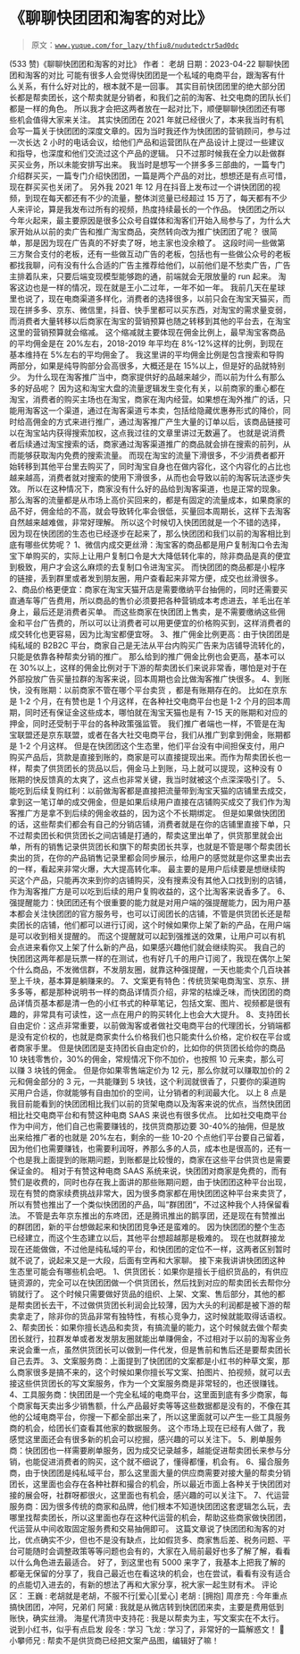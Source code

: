 # 《聊聊快团团和淘客的对比》

> 原文：[`www.yuque.com/for_lazy/thfiu8/nudutedctr5ad0dc`](https://www.yuque.com/for_lazy/thfiu8/nudutedctr5ad0dc)

<ne-h2 id="7685e2aa" data-lake-id="7685e2aa"><ne-heading-ext><ne-heading-anchor></ne-heading-anchor><ne-heading-fold></ne-heading-fold></ne-heading-ext><ne-heading-content><ne-text id="ub595eb59">(533 赞)《聊聊快团团和淘客的对比》</ne-text></ne-heading-content></ne-h2> <ne-p id="ua69b2e78" data-lake-id="ua69b2e78"><ne-text id="u266c46fd">作者： 老胡</ne-text></ne-p> <ne-p id="u56de7ebc" data-lake-id="u56de7ebc"><ne-text id="u2bbc1df4">日期：2023-04-22</ne-text></ne-p> <ne-p id="ueba76344" data-lake-id="ueba76344"><ne-text id="u8f545638">聊聊快团团和淘客的对比</ne-text></ne-p> <ne-p id="u7a931537" data-lake-id="u7a931537"><ne-text id="udbd58fcf">可能有很多人会觉得快团团是一个私域的电商平台，跟淘客有什么关系，有什么好对比的，根本就不是一回事。</ne-text></ne-p> <ne-p id="uf3433f7f" data-lake-id="uf3433f7f"><ne-text id="u21ada715">其实目前快团团里的绝大部分团长都是帮卖团长，这个帮卖就是分销者，和我们之前的淘客、社交电商的团队长们都是一样的角色。</ne-text></ne-p> <ne-p id="u65d503b9" data-lake-id="u65d503b9"><ne-text id="u69d1c8ac">所以我才会把这两者放在一起对比下，顺便聊聊快团团还有哪些机会值得大家来关注。</ne-text></ne-p> <ne-p id="ue30b8ee9" data-lake-id="ue30b8ee9"><ne-text id="u06afeabb">其实快团团在 2021 年就已经很火了，本来我当时有机会写一篇关于快团团的深度文章的。因为当时我还作为快团团的营销顾问，参与过一次长达 2 小时的电话会议，给他们产品和运营团队在产品设计上提过一些建议和指导，也深度和他们交流过这个产品的逻辑。</ne-text></ne-p> <ne-p id="ubba3ba7e" data-lake-id="ubba3ba7e"><ne-text id="u1f09874a">只不过那时候我在全力以赴做群买买业务，所以未能安排写出来。</ne-text></ne-p> <ne-p id="ud4092cd1" data-lake-id="ud4092cd1"><ne-text id="u99f63bd1">我当时是想写一个拼多多三部曲的，一篇专门介绍群买买，一篇专门介绍快团团，一篇是两个产品的对比，想想还是有点可惜，现在群买买也关闭了。</ne-text></ne-p> <ne-p id="u1ebf7c39" data-lake-id="u1ebf7c39"><ne-text id="u08763581">另外我 2021 年 12 月在抖音上发布过一个讲快团团的视频，到现在每天都还有不少的流量，整体浏览量已经超过 15 万了，每天都有不少人来评论，算是我发布过所有的视频，热度持续最长的一个作品。</ne-text></ne-p> <ne-p id="ubf7ec5ff" data-lake-id="ubf7ec5ff"><ne-text id="u6edb9bcd">快团团之所以今年火起来，最主要原因是很多公众号自媒体和淘客们开始入局参与了，为什么大家开始从以前的卖广告和推广淘宝商品，突然转向改为推广快团团了呢？</ne-text></ne-p> <ne-p id="u06509adc" data-lake-id="u06509adc"><ne-text id="u6ee5dd05">很简单，那是因为现在广告真的不好卖了呀，地主家也没余粮了。</ne-text></ne-p> <ne-p id="u18262c4b" data-lake-id="u18262c4b"><ne-text id="u63eaf986">这段时间一些做第三方聚合支付的老板，还有一些做互动广告的老板，包括也有一些做公众号的老板都找我聊，问有没有什么合适的广告主推荐给他们，以前他们是不愁卖广告，广告主排着队来，只要后端变现模型能够跑的通，前端就会无限放量的 run 起来。</ne-text></ne-p> <ne-p id="u73dcf926" data-lake-id="u73dcf926"><ne-text id="u3d87c87a">淘客这边也是一样的情况，现在就是王小二过年，一年不如一年。</ne-text></ne-p> <ne-p id="u1d28077e" data-lake-id="u1d28077e"><ne-text id="u8f53f3c7">我前几天在星球里也说了，现在电商渠道多样化，消费者的选择很多，以前只会在淘宝天猫买，而现在拼多多、京东、微信里，抖音、快手里都可以买东西，对淘宝的需求量变弱，而消费者大量转移以后商家在淘宝的营销预算也随之转移到其他的平台去，在淘宝这里的营销预算就会缩减。</ne-text></ne-p> <ne-p id="u4e057a0d" data-lake-id="u4e057a0d"><ne-text id="u739876e8">这个缩减就主要体现在佣金比例上，最早淘宝客商品的平均佣金是在 20%左右，2018-2019 年平均在 8%-12%这样的比例，到现在基本维持在 5%左右的平均佣金了。</ne-text></ne-p> <ne-p id="u80b91fa1" data-lake-id="u80b91fa1"><ne-text id="ua7e7a78a">我这里讲的平均佣金比例是包含搜索和导购两部分，如果是纯导购部分会高很多，大概还是在 15%以上，但是好的品就特别少。</ne-text></ne-p> <ne-p id="u9408fbe6" data-lake-id="u9408fbe6"><ne-text id="u63014a7a">为什么现在淘客推广当中，商家提供好的品越来越少，而以前为什么有那么多的好品呢？</ne-text></ne-p> <ne-p id="u6914d522" data-lake-id="u6914d522"><ne-text id="u0111b53f">因为这和淘宝大盘的流量逻辑发生变化有关，以前商家的重心都在淘宝，消费者的购买主场也在淘宝，商家在淘内经营。如果想在淘外推广的话，只能用淘客这一个渠道，通过在淘客渠道亏本卖，包括给隐藏优惠券形式的降价，同时给高佣金的方式来进行推广，通过淘客推广产生大量的订单以后，该商品链接可以在淘宝站内获得搜索加权，这点我过往的文章里讲过无数遍了。</ne-text></ne-p> <ne-p id="ubd437153" data-lake-id="ubd437153"><ne-text id="ue80b00ef">也就是说消费者后续通过淘宝搜索的话，商家通过淘客渠道推广的商品就会排在搜索的前列，从而能够获取淘内免费的搜索流量。</ne-text></ne-p> <ne-p id="u4dc55d86" data-lake-id="u4dc55d86"><ne-text id="ub2379143">而现在淘宝的流量下滑很多，不少消费者都开始转移到其他平台里去购买了，同时淘宝自身也在做内容化，这个内容化的占比也越来越高，消费者就对搜索的使用下滑很多，从而也会导致以前的淘客玩法逐步失效。</ne-text></ne-p> <ne-p id="u3503c6e4" data-lake-id="u3503c6e4"><ne-text id="uddfc1ce0">所以在这种情况下，商家没有什么好的品给到淘客渠道，也是正常的现象。</ne-text></ne-p> <ne-p id="ucd93029f" data-lake-id="ucd93029f"><ne-text id="u25e3f969">那么淘客的流量都是从市场上高价买回来的，都是有固定的流量成本，如果商家的品不好，佣金给的不高，就会导致转化率会很低，买量回本周期长，这样下去淘客自然越来越难做，非常好理解。</ne-text></ne-p> <ne-p id="udf6aa12f" data-lake-id="udf6aa12f"><ne-text id="ufedfb91c">所以这个时候切入快团团就是一个不错的选择，因为现在快团团的生态也已经逐步在起来了，那么快团团和我们以前的淘客相比到底有哪些优势呢？</ne-text></ne-p> <ne-p id="u5b89cb72" data-lake-id="u5b89cb72"><ne-text id="u9f9b2ece">1、微信内成交更丝滑：淘宝客的商品都是用户复制淘口令去淘宝下单购买的，实际上让用户复制口令是大大降低转化率的，除非商品是真的便宜到极致，用户才会这么麻烦的去复制口令进淘宝买。</ne-text></ne-p> <ne-p id="u9e728010" data-lake-id="u9e728010"><ne-text id="u92bf63ad">而快团团的商品都是小程序的链接，丢到群里或者发到朋友圈，用户查看起来非常方便，成交也丝滑很多。</ne-text></ne-p> <ne-p id="u594b0266" data-lake-id="u594b0266"><ne-text id="u40f334d4">2、商品价格更便宜：商家在淘宝天猫开店是需要缴纳平台抽佣的，同时还需要买直通车等广告费用，所以商品的售价必须要把各种营销成本考虑进去，羊毛出在羊身上，最后还是消费者买单。</ne-text></ne-p> <ne-p id="u359ef357" data-lake-id="u359ef357"><ne-text id="u7267830a">而这些商家在快团团上售卖，是不需要缴纳这些佣金和平台广告费的，所以可以让消费者可以用更便宜的价格购买到，这样消费者的成交转化也更容易，因为比淘宝都便宜呀。</ne-text></ne-p> <ne-p id="uf79996e9" data-lake-id="uf79996e9"><ne-text id="ua1875474">3、推广佣金比例更高：由于快团团是纯私域的 B2B2C 平台，商家自己是无法从平台内购买广告来为店铺导流转化的，只能是依靠各种帮卖分销的推广。</ne-text></ne-p> <ne-p id="u8c7ad71e" data-lake-id="u8c7ad71e"><ne-text id="u68f7f916">那么给到的推广佣金比例也会更高，基本可以在 30%以上，这样的佣金比例对于下游的帮卖团长们来说非常香，哪怕是对于在外部投放广告买量拉群的淘客来说，回本周期也会比做淘客推广快很多。</ne-text></ne-p> <ne-p id="u2af47f4c" data-lake-id="u2af47f4c"><ne-text id="u68b25f0d">4、到账快，没有账期：以前商家不管在哪个平台卖货 ，都是有账期存在的。</ne-text></ne-p> <ne-p id="u49dbb582" data-lake-id="u49dbb582"><ne-text id="u26559a15">比如在京东是 1-2 个月，在有赞也是 1 个月这样，在各种社交电商平台也是 1-2 个月的回本周期，同时还有保证金这些成本，哪怕就在淘宝天猫也是有 7-15 天的账期和对应的押金，同时还受制于平台的各种政策强监管。</ne-text></ne-p> <ne-p id="ua9da7867" data-lake-id="ua9da7867"><ne-text id="u15c17971">我们推广者端也一样，不管是在淘宝联盟还是京东联盟，或者在各大社交电商平台，我们从推广到拿到佣金，账期都是 1-2 个月这样。</ne-text></ne-p> <ne-p id="u9146c986" data-lake-id="u9146c986"><ne-text id="ue221daca">但是在快团团这个生态里，他们平台没有中间担保支付，用户购买产品后，货款是直接到账的，商家是可以直接提现出来。而作为帮卖团长也一样，帮卖了供货团长的货品以后，佣金马上到账，马上就可以提现，这种没有 0 账期的快反馈真的太爽了，这点也非常关键，我当时就被这个点深深吸引了。</ne-text></ne-p> <ne-p id="uac158e36" data-lake-id="uac158e36"><ne-text id="u6a988ecf">5、能吃到后续复购红利：以前做淘客都是直接把流量带到淘宝天猫的店铺里去成交，拿到这一笔订单的成交佣金，但是如果后续用户直接在店铺购买成交了我们作为淘客推广方是拿不到后续的佣金收益的，因为这个不长期绑定。</ne-text></ne-p> <ne-p id="u8ade65de" data-lake-id="u8ade65de"><ne-text id="u9f892b3b">但是如果做快团团的话，这些帮卖们都会有自己的分销店铺，消费者就是在你的店铺里直接下单，只不过帮卖团长和供货团长之间店铺是打通的，帮卖这里出单了，供货那里就会出单，所有的销售记录供货团长和旗下的帮卖团长共享，也就是不管是哪个帮卖团长卖出的货，在你的产品销售记录里都会同步展示，给用户的感觉就是你这里卖出去的一样，看起来非常火爆，大大提高转化率。</ne-text></ne-p> <ne-p id="u34d87add" data-lake-id="u34d87add"><ne-text id="u29d6f67f">最主要的是用户后续要是想继续购买这个产品，只能再次来到你的店铺购买，没有搜素没有其他入口找到别的店铺，作为淘客推广方是可以吃到后续的用户复购收益的，这个比淘客来说香多了。</ne-text></ne-p> <ne-p id="u38f44dd4" data-lake-id="u38f44dd4"><ne-text id="u159bc0cb">6、强提醒能力：快团团还有个很重要的能力就是对用户端的强提醒能力，因为用户基本都会关注快团团的官方服务号，也可以订阅团长的店铺，不管是供货团长还是帮卖团长的店铺，他们都可以进行订阅，这个时候如果你上架了新的产品，在用户端是可以收到相关提醒的。</ne-text></ne-p> <ne-p id="ud7a6eb40" data-lake-id="ud7a6eb40"><ne-text id="ua7335848">而这个提醒就可以起到强推送的效果，让用户可以有机会点进来看你又上架了什么新的产品，如果感兴趣他们就会继续购买。</ne-text></ne-p> <ne-p id="u76937fa5" data-lake-id="u76937fa5"><ne-text id="u33a07e85">我自己的快团团这两年都是玩票一样的在测试，也有好几千的用户订阅了，我现在偶尔上架个什么商品，不发微信群，不发朋友圈，就靠这种强提醒，一天也能卖个几百块甚至上千块，基本算是躺赚来的。</ne-text></ne-p> <ne-p id="u5a24d246" data-lake-id="u5a24d246"><ne-text id="uf82c698c">7、文案更有特色：传统货架电商淘宝、京东、拼多多等，都是那种说明书一样的商品详情页介绍，非常的枯燥乏味，而快团团的商品详情页基本都是清一色的小红书式的种草笔记，包括文案、图片、视频都是很有趣的，非常具有可读性，这一点在用户的购买转化上也会大大提升。</ne-text></ne-p> <ne-p id="u87155b3b" data-lake-id="u87155b3b"><ne-text id="ue949cbc2">8、支持团长自由定价：这点非常重要，以前做淘客或者做社交电商平台的代理团长，分销端都是没有定价权的，也就是商家卖什么价格我们也只能卖什么价格，定价权在平台或者商家手里。</ne-text></ne-p> <ne-p id="u76e01734" data-lake-id="u76e01734"><ne-text id="ud9713c18">但是快团团是支持团长自由定价的，比如你的供货团长给你的商品 10 块钱零售价，30%的佣金，常规情况下你不加价，也按照 10 元来卖，那么可以赚 3 块钱的佣金。</ne-text></ne-p> <ne-p id="ufcde33f1" data-lake-id="ufcde33f1"><ne-text id="u7531582b">但是你如果零售端定价为 12 元，那么你就可以赚取加价的 2 元和佣金部分的 3 元，一共能赚到 5 块钱，这个利润就很香了，只要你的渠道购买用户合适，你就能够有自由加价的空间，让分销者的利润最大化。</ne-text></ne-p> <ne-p id="u70e9cc9d" data-lake-id="u70e9cc9d"><ne-text id="u772b8b20">以上 8 点是我目前能看到的快团团相比我们以前的货架电商以及淘客来说的优点，当然快团团相比社交电商平台和有赞这种电商 SAAS 来说也有很多优点。</ne-text></ne-p> <ne-p id="uad7d2e9d" data-lake-id="uad7d2e9d"><ne-text id="u22fa219f">比如社交电商平台作为中间方，他们自己也需要赚钱的，找供货商那边要 30-40%的抽佣，但是放出来给推广者的也就是 20%左右，剩余的一些 10-20 个点他们平台要自己留着，因为他们也需要赚钱，也需要利润呀，养那么多的人员，成本也是很高的，还有一个也是我上面提到的账期问题，到账都是比较慢的，商家在这些平台供货也是需要保证金的。</ne-text></ne-p> <ne-p id="u3d39b713" data-lake-id="u3d39b713"><ne-text id="u922c3598">相对于有赞这种电商 SAAS 系统来说，快团团对商家是免费的，而有赞们是收费的，同时也存在我上面讲的那些账期问题，由于快团团这种平台出现，现在有赞的商家续费挑战非常大，因为很多商家都在用快团团这种平台来卖货了，所以有赞也推出了一个类似快团团的产品，叫“群团团“，不过这种我个人持保留看法。</ne-text></ne-p> <ne-p id="u4393b56a" data-lake-id="u4393b56a"><ne-text id="u5a97273a">不管是去年京东推出的东咚团，还是腾讯推出的鹅享团，还是现在有赞推出的群团团，新的平台想做起来和快团团竞争还是蛮难的。</ne-text></ne-p> <ne-p id="uffed2fe9" data-lake-id="uffed2fe9"><ne-text id="u8090097b">因为快团团的整个生态已经建立，而这个生态建立以后，其他平台想超越那是极难的。</ne-text></ne-p> <ne-p id="uee312a0e" data-lake-id="uee312a0e"><ne-text id="u394e7f42">现在也就群接龙现在还能做做，不过他是纯私域的平台，和快团团的定位不一样，这两者区别暂时就不说了，说起来又是一大段，后面有空再和大家聊。</ne-text></ne-p> <ne-p id="ued2dd544" data-lake-id="ued2dd544"><ne-text id="u9836a879">接下来我讲讲快团团这种生态里可能会有哪些机会吧。</ne-text></ne-p> <ne-p id="u284f7b50" data-lake-id="u284f7b50"><ne-text id="u5c5e0556">1、供货团长：如果你是擅长于组织货品的，有供应链资源的，完全可以在快团团做一个供货团长，然后找到对应的帮卖团长去帮你分销就行了。</ne-text></ne-p> <ne-p id="uf86837c9" data-lake-id="uf86837c9"><ne-text id="ud3193305">这个时候只需要做好货品的组织、上架、文案、售后部分，其他的都是帮卖团长去干，不过做供货团长利润会比较薄，因为大头的利润都是被下游的帮卖拿走了，除非你的货品非常有独特性，有核心竞争力，这时候就能取得话语权。</ne-text></ne-p> <ne-p id="u55bd3495" data-lake-id="u55bd3495"><ne-text id="uee5a0d7f">2、帮卖团长：如果你擅长选品和卖货，有搞流量的能力，这个时候就去做个帮卖团长就行，拉群发单或者发发朋友圈就能出单赚佣金，不过相对于以前的淘客业务来说会重一点，虽然供货团长可以做到一件代发，但是售前和售后还是要帮卖团长自己去弄。</ne-text></ne-p> <ne-p id="u8c3f68c0" data-lake-id="u8c3f68c0"><ne-text id="ued9bd6c3">3、文案服务商：上面提到了快团团的文案都是小红书的种草文案，那么商家很多是搞不来的，这个时候如果你擅长写文案、拍图片、拍视频，就可以去接这些供货团长的写文案服务，作为一个文案服务商是非常轻的，也还很赚钱。</ne-text></ne-p> <ne-p id="udaf6f476" data-lake-id="udaf6f476"><ne-text id="uabea6b44">4、工具服务商：快团团是一个完全私域的电商平台，这里面到底有多少商家，每个商家每天卖出多少销售额，什么产品最好卖等等这些数据都是没有的，不像在其他的公域电商平台，你搜一下都全部出来了，所以这里面就可以产生一些工具服务商的机会，给团长们查看其他家的数据服务。</ne-text></ne-p> <ne-p id="uc5eefb21" data-lake-id="uc5eefb21"><ne-text id="ud01fe5e2">这个市场上现在已经有人做了，我感觉这里面还会有很多新的机会可以挖掘，感兴趣的可以关注下。</ne-text></ne-p> <ne-p id="u19d1d2cd" data-lake-id="u19d1d2cd"><ne-text id="u95c5404e">5、刷单服务商：快团团也一样需要刷单服务，因为成交记录越多，越能促进帮卖团长来参与分销，也能促进消费者的购买，这个就不细说了，懂得都懂，机会有。</ne-text></ne-p> <ne-p id="uae4e3fdf" data-lake-id="uae4e3fdf"><ne-text id="u06dd86a8">6、撮合服务商，由于快团团是纯私域平台，那么这里面大量的供应商需要对接大量的帮卖分销团长，这里面也会存在各种社群和撮合的机会，所以最近市面上各种关于快团团对接的展会呀，社群呀都很火，这里面也有机会，感兴趣的可以关注下。</ne-text></ne-p> <ne-p id="ud33bb10e" data-lake-id="ud33bb10e"><ne-text id="ue8bbb7dd">7、代运营服务商：因为很多传统的商家和品牌，他们根本不知道快团团这套逻辑怎么玩，去哪里找帮卖团长，所以这里面也存在这种代运营的机会，帮助这些商家做快团团，代运营从中间收取固定服务费和交易抽佣即可。</ne-text></ne-p> <ne-p id="u83781e8f" data-lake-id="u83781e8f"><ne-text id="ubac6225c">这篇文章说了快团团和淘客的对比，优点确实不少，但也不是没有缺点，比如假货多、商家售后差、税务问题、平台可能随时会调整政策等等问题也会有的，大家在入局前最好也多了解了解，看看以什么角色进去最适合。</ne-text></ne-p> <ne-p id="ue9a1f124" data-lake-id="ue9a1f124"><ne-text id="u2b6db25e">好了，到这里也有 5000 来字了，我基本上把我了解的都毫无保留的分享了，我自己最近也在看这块的机会，也在尝试，看看有没有适合的点能切入进去的，有新的想法了再和大家分享，祝大家一起生财有术。</ne-text></ne-p> <ne-hole id="u0fa05350" data-lake-id="u0fa05350"><ne-card data-card-name="hr" data-card-type="block" id="cUTYc" data-event-boundary="card"><ne-p id="ue31eff1e" data-lake-id="ue31eff1e"><ne-text id="uc65e8516">评论区：</ne-text></ne-p> <ne-p id="ue9ad9ef7" data-lake-id="ue9ad9ef7"><ne-text id="uf67006d5">王巍 : 老胡就是老胡，不服不行[爱心][爱心]</ne-text> <ne-text id="ua326441a">老胡 : [拥抱]</ne-text> <ne-text id="u82640a26">周彦充 : 今年重点搞快团团，冲阿，兄弟们</ne-text> <ne-text id="u61fe32d4">阿黛 : 我就是从微店转到快团团来卖，主要是费用低到账快，确实丝滑。</ne-text> <ne-text id="u2e8effe9">海星代</ne-text><ne-text id="ua2bf7dba" ne-italic="true">清货中支持花</ne-text> <ne-text id="u8447d8ce">: 我是以帮卖为主，写文案实在不太行。说到小红书，似乎有点启发</ne-text> <ne-text id="u1043ab57">段冬 : 学习</ne-text> <ne-text id="u2f32ca2b">飞龙 : 学习了，非常好的一篇解惑文！</ne-text> <ne-text id="ufa1188a0">📌小攀师兄 : 帮卖不是供货商已经把文案产品图，编辑好了嘛！</ne-text></ne-p></ne-card></ne-hole>